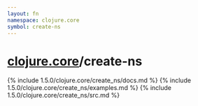 ```yaml
---
layout: fn
namespace: clojure.core
symbol: create-ns
---
```


# [clojure.core](../)/create-ns

{% include 1.5.0/clojure.core/create_ns/docs.md %}
{% include 1.5.0/clojure.core/create_ns/examples.md %}
{% include 1.5.0/clojure.core/create_ns/src.md %}

